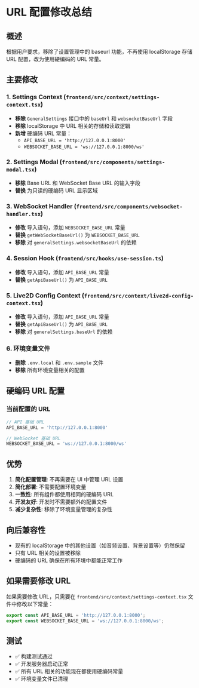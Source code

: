 # URL 配置修改总结

## 概述
根据用户要求，移除了设置管理中的 baseurl 功能，不再使用 localStorage 存储 URL 配置，改为使用硬编码的 URL 常量。

## 主要修改

### 1. Settings Context (`frontend/src/context/settings-context.tsx`)
- **移除** `GeneralSettings` 接口中的 `baseUrl` 和 `websocketBaseUrl` 字段
- **移除** localStorage 中 URL 相关的存储和读取逻辑
- **新增** 硬编码 URL 常量：
  - `API_BASE_URL = 'http://127.0.0.1:8000'`
  - `WEBSOCKET_BASE_URL = 'ws://127.0.0.1:8000/ws'`

### 2. Settings Modal (`frontend/src/components/settings-modal.tsx`)
- **移除** Base URL 和 WebSocket Base URL 的输入字段
- **替换** 为只读的硬编码 URL 显示区域

### 3. WebSocket Handler (`frontend/src/components/websocket-handler.tsx`)
- **修改** 导入语句，添加 `WEBSOCKET_BASE_URL` 常量
- **替换** `getWebSocketBaseUrl()` 为 `WEBSOCKET_BASE_URL`
- **移除** 对 `generalSettings.websocketBaseUrl` 的依赖

### 4. Session Hook (`frontend/src/hooks/use-session.ts`)
- **修改** 导入语句，添加 `API_BASE_URL` 常量
- **替换** `getApiBaseUrl()` 为 `API_BASE_URL`

### 5. Live2D Config Context (`frontend/src/context/live2d-config-context.tsx`)
- **修改** 导入语句，添加 `API_BASE_URL` 常量
- **替换** `getApiBaseUrl()` 为 `API_BASE_URL`
- **移除** 对 `generalSettings.baseUrl` 的依赖

### 6. 环境变量文件
- **删除** `.env.local` 和 `.env.sample` 文件
- **移除** 所有环境变量相关的配置

## 硬编码 URL 配置

### 当前配置的 URL
```typescript
// API 基础 URL
API_BASE_URL = 'http://127.0.0.1:8000'

// WebSocket 基础 URL
WEBSOCKET_BASE_URL = 'ws://127.0.0.1:8000/ws'
```

## 优势

1. **简化配置管理**: 不再需要在 UI 中管理 URL 设置
2. **简化部署**: 不需要配置环境变量
3. **一致性**: 所有组件都使用相同的硬编码 URL
4. **开发友好**: 开发时不需要额外的配置文件
5. **减少复杂性**: 移除了环境变量管理的复杂性

## 向后兼容性

- 现有的 localStorage 中的其他设置（如音频设置、背景设置等）仍然保留
- 只有 URL 相关的设置被移除
- 硬编码的 URL 确保在所有环境中都能正常工作

## 如果需要修改 URL

如果需要修改 URL，只需要在 `frontend/src/context/settings-context.tsx` 文件中修改以下常量：

```typescript
export const API_BASE_URL = 'http://127.0.0.1:8000';
export const WEBSOCKET_BASE_URL = 'ws://127.0.0.1:8000/ws';
```

## 测试

- ✅ 构建测试通过
- ✅ 开发服务器启动正常
- ✅ 所有 URL 相关的功能现在都使用硬编码常量
- ✅ 环境变量文件已清理 